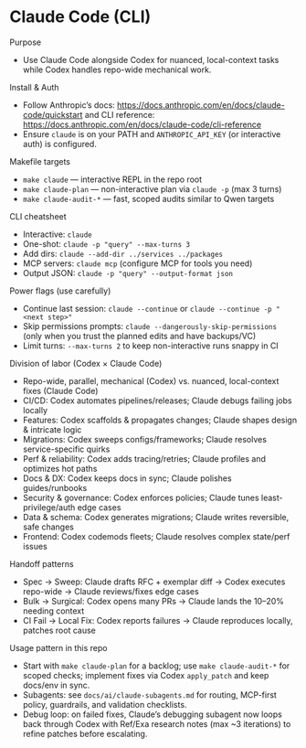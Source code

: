 # Claude Code (CLI)

Purpose
- Use Claude Code alongside Codex for nuanced, local-context tasks while Codex handles repo-wide mechanical work.

Install & Auth
- Follow Anthropic’s docs: https://docs.anthropic.com/en/docs/claude-code/quickstart and CLI reference: https://docs.anthropic.com/en/docs/claude-code/cli-reference
- Ensure `claude` is on your PATH and `ANTHROPIC_API_KEY` (or interactive auth) is configured.

Makefile targets
- `make claude` — interactive REPL in the repo root
- `make claude-plan` — non-interactive plan via `claude -p` (max 3 turns)
- `make claude-audit-*` — fast, scoped audits similar to Qwen targets

CLI cheatsheet
- Interactive: `claude`
- One-shot: `claude -p "query" --max-turns 3`
- Add dirs: `claude --add-dir ../services ../packages`
- MCP servers: `claude mcp` (configure MCP for tools you need)
- Output JSON: `claude -p "query" --output-format json`

Power flags (use carefully)
- Continue last session: `claude --continue` or `claude --continue -p "<next step>"`
- Skip permissions prompts: `claude --dangerously-skip-permissions` (only when you trust the planned edits and have backups/VC)
- Limit turns: `--max-turns 2` to keep non-interactive runs snappy in CI

Division of labor (Codex × Claude Code)
- Repo-wide, parallel, mechanical (Codex) vs. nuanced, local-context fixes (Claude Code)
- CI/CD: Codex automates pipelines/releases; Claude debugs failing jobs locally
- Features: Codex scaffolds & propagates changes; Claude shapes design & intricate logic
- Migrations: Codex sweeps configs/frameworks; Claude resolves service-specific quirks
- Perf & reliability: Codex adds tracing/retries; Claude profiles and optimizes hot paths
- Docs & DX: Codex keeps docs in sync; Claude polishes guides/runbooks
- Security & governance: Codex enforces policies; Claude tunes least-privilege/auth edge cases
- Data & schema: Codex generates migrations; Claude writes reversible, safe changes
- Frontend: Codex codemods fleets; Claude resolves complex state/perf issues

Handoff patterns
- Spec → Sweep: Claude drafts RFC + exemplar diff → Codex executes repo-wide → Claude reviews/fixes edge cases
- Bulk → Surgical: Codex opens many PRs → Claude lands the 10–20% needing context
- CI Fail → Local Fix: Codex reports failures → Claude reproduces locally, patches root cause

Usage pattern in this repo
- Start with `make claude-plan` for a backlog; use `make claude-audit-*` for scoped checks; implement fixes via Codex `apply_patch` and keep docs/env in sync.
 - Subagents: see `docs/ai/claude-subagents.md` for routing, MCP-first policy, guardrails, and validation checklists.
 - Debug loop: on failed fixes, Claude’s debugging subagent now loops back through Codex with Ref/Exa research notes (max ~3 iterations) to refine patches before escalating.

